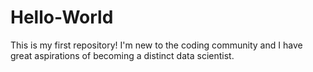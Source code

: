 # Hello-World
This is my first repository!
I'm new to the coding community and I have great aspirations of becoming a distinct data scientist.
